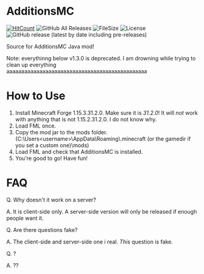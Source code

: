 # AdditionsMC

[![HitCount](http://hits.dwyl.com/Poco-LLC/AdditionsMC.svg)](http://hits.dwyl.com/Poco-LLC/AdditionsMC)
![GitHub All Releases](https://img.shields.io/github/downloads/Poco-LLC/AdditionsMC/total)
![FileSize](https://img.shields.io/github/languages/code-size/Poco-LLC/AdditionsMC)
![License](https://img.shields.io/github/license/Poco-LLC/AdditionsMC)
![GitHub release (latest by date including pre-releases)](https://img.shields.io/github/v/release/Poco-LLC/AdditionsMC?include_prereleases)

Source for AdditionsMC Java mod!

Note: everythinng below v1.3.0 is deprecated. I am drowning while trying to clean up everything aaaaaaaaaaaaaaaaaaaaaaaaaaaaaaaaaaaaaaaaaaaaaaa

# How to Use

1. Install Minecraft Forge 1.15.3.31.2.0. Make sure it is *31.2.0*! It will *not* work with anything that is not 1.15.2.31.2.0. I do not know why.
2. Load FML once.
3. Copy the mod jar to the mods folder. (C:\Users\<username>\AppData\Roaming\\.minecraft (or the gamedir if you set a custom one)\mods\)
4. Load FML and check that AdditionsMC is installed.
5. You're good to go! Have fun!

# FAQ

Q. Why doesn't it work on a server?

A. It is client-side only. A server-side version will only be released if enough people want it.


Q. Are there questions fake?

A. The client-side and server-side one i real. *This* question is fake.


Q. ?

A. ??
